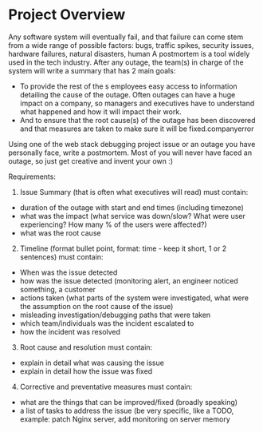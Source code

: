 # Project Overview

Any software system will eventually fail, and that failure can come stem from a wide range of possible factors: bugs, traffic spikes, security issues, hardware failures, natural disasters, human 
A postmortem is a tool widely used in the tech industry. After any outage, the team(s) in charge of the system will write a summary that has 2 main goals:

 - To provide the rest of the s employees easy access to information detailing the cause of the outage. Often outages can have a huge impact on a company, so managers and executives have to understand what happened and how it will impact their work.
 - And to ensure that the root cause(s) of the outage has been discovered and that measures are taken to make sure it will be fixed.companyerror

Using one of the web stack debugging project issue or an outage you have personally face, write a postmortem. Most of you will never have faced an outage, so just get creative and invent your own :)

Requirements:

1. Issue Summary (that is often what executives will read) must contain:

 - duration of the outage with start and end times (including timezone)
 - what was the impact (what service was down/slow? What were user experiencing? How many % of the users were affected?)
 - what was the root cause

2. Timeline (format bullet point, format: time - keep it short, 1 or 2 sentences) must contain:

 - When was the issue detected
 - how was the issue detected (monitoring alert, an engineer noticed something, a customer
 - actions taken (what parts of the system were investigated, what were the assumption on the root cause of the issue)
 - misleading investigation/debugging paths that were taken
 - which team/individuals was the incident escalated to
 - how the incident was resolved

3. Root cause and resolution must contain:

 - explain in detail what was causing the issue
 - explain in detail how the issue was fixed

4. Corrective and preventative measures must contain:

 - what are the things that can be improved/fixed (broadly speaking)
 - a list of tasks to address the issue (be very specific, like a TODO, example: patch Nginx server, add monitoring on server memory